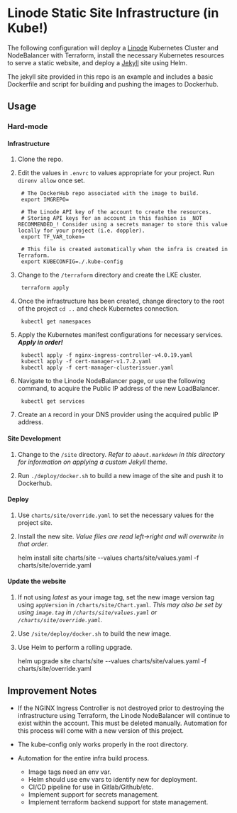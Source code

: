 Linode Static Site Infrastructure (in Kube!)
===============

The following configuration will deploy a [Linode](https://linode.com) Kubernetes Cluster and NodeBalancer with Terraform, install the necessary Kubernetes resources to serve a static website, and deploy a [Jekyll](https://jekyllrb.com/) site using Helm.

The jekyll site provided in this repo is an example and includes a basic Dockerfile and script for building and pushing the images to Dockerhub.

## Usage

### Hard-mode

#### Infrastructure

1. Clone the repo.

2. Edit the values in `.envrc` to values appropriate for your project. Run `direnv allow` once set.

        # The DockerHub repo associated with the image to build.
        export IMGREPO=

        # The Linode API key of the account to create the resources.
        # Storing API keys for an account in this fashion is _NOT RECOMMENDED_! Consider using a secrets manager to store this value locally for your project (i.e. doppler).
        export TF_VAR_token=

        # This file is created automatically when the infra is created in Terraform.
        export KUBECONFIG=./.kube-config

3. Change to the `/terraform` directory and create the LKE cluster.

        terraform apply

4. Once the infrastructure has been created, change directory to the root of the project `cd ..` and check Kubernetes connection.

        kubectl get namespaces

5. Apply the Kubernetes manifest configurations for necessary services. **_Apply in order!_**

        kubectl apply -f nginx-ingress-controller-v4.0.19.yaml
        kubectl apply -f cert-manager-v1.7.2.yaml
        kubectl apply -f cert-manager-clusterissuer.yaml

6. Navigate to the Linode NodeBalancer page, or use the following command, to acquire the Public IP address of the new LoadBalancer.

        kubectl get services

7. Create an `A` record in your DNS provider using the acquired public IP address.

#### Site Development

1. Change to the `/site` directory. _Refer to `about.markdown` in this directory for information on applying a custom Jekyll theme._

2. Run `./deploy/docker.sh` to build a new image of the site and push it to Dockerhub.

#### Deploy

1. Use `charts/site/override.yaml` to set the necessary values for the project site.

2. Install the new site. _Value files are read left->right and will overwrite in that order._

    helm install site charts/site --values charts/site/values.yaml -f charts/site/override.yaml    

#### Update the website

1. If not using _latest_ as your image tag, set the new image version tag using `appVersion` in `/charts/site/Chart.yaml`. _This may also be set by using `image.tag` in `/charts/site/values.yaml` or `/charts/site/override.yaml`._

2. Use `/site/deploy/docker.sh` to build the new image.

3. Use Helm to perform a rolling upgrade.

    helm upgrade site charts/site --values charts/site/values.yaml -f charts/site/override.yaml


## Improvement Notes

- If the NGINX Ingress Controller is not destroyed prior to destroying the infrastructure using Terraform, the Linode NodeBalancer will continue to exist within the account. This must be deleted manually. Automation for this process will come with a new version of this project.

- The kube-config only works properly in the root directory.

- Automation for the entire infra build process.
    - Image tags need an env var.
    - Helm should use env vars to identify new for deployment.
    - CI/CD pipeline for use in Gitlab/Github/etc.
    - Implement support for secrets management.
    - Implement terraform backend support for state management.